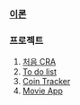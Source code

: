 ### [이론](./practice/)

### 프로젝트

1. [처음 CRA](./my-app/)
2. [To do list](./todo-list/)
3. [Coin Tracker](./coin-tracker/)
4. [Movie App](./movie-app/)
